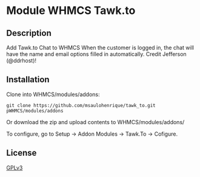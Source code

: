# Module WHMCS Tawk.to

## Description
Add Tawk.to Chat to WHMCS
When the customer is logged in, the chat will have the name and email options filled in automatically. Credit Jefferson (@ddrhost)!

## Installation

Clone into WHMCS/modules/addons:

    git clone https://github.com/msaulohenrique/tawk_to.git pWHMCS/modules/addons
	
Or download the zip and upload contents to WHMCS/modules/addons/

To configure, go to Setup -> Addon Modules -> Tawk.To -> Cofigure.

## License

[GPLv3](LICENSE)

